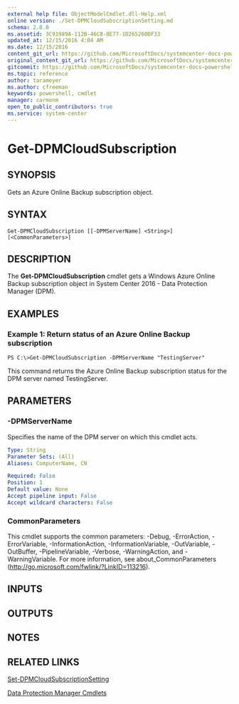 ```yaml
---
external help file: ObjectModelCmdlet.dll-Help.xml
online version: ./Set-DPMCloudSubscriptionSetting.md
schema: 2.0.0
ms.assetid: 3C91989A-112B-46C8-8E77-1D265260DF33
updated_at: 12/15/2016 4:04 AM
ms.date: 12/15/2016
content_git_url: https://github.com/MicrosoftDocs/systemcenter-docs-powershell/blob/master/systemcenter-cmdlets/SystemCenter2016/DataProtectionManager/vlatest/Get-DPMCloudSubscription.md
original_content_git_url: https://github.com/MicrosoftDocs/systemcenter-docs-powershell/blob/master/systemcenter-cmdlets/SystemCenter2016/DataProtectionManager/vlatest/Get-DPMCloudSubscription.md
gitcommit: https://github.com/MicrosoftDocs/systemcenter-docs-powershell/blob/7df4508c7b907a214e6a8eca76037b06065ef078/systemcenter-cmdlets/SystemCenter2016/DataProtectionManager/vlatest/Get-DPMCloudSubscription.md
ms.topic: reference
author: tarameyer
ms.author: cfreeman
keywords: powershell, cmdlet
manager: carmonm
open_to_public_contributors: true
ms.service: system-center
---
```


# Get-DPMCloudSubscription

## SYNOPSIS
Gets an Azure Online Backup subscription object.

## SYNTAX

```
Get-DPMCloudSubscription [[-DPMServerName] <String>] [<CommonParameters>]
```

## DESCRIPTION
The **Get-DPMCloudSubscription** cmdlet gets a Windows Azure Online Backup subscription object in System Center 2016 - Data Protection Manager (DPM).

## EXAMPLES

### Example 1: Return status of an Azure Online Backup subscription
```
PS C:\>Get-DPMCloudSubscription -DPMServerName "TestingServer"
```

This command returns the Azure Online Backup subscription status for the DPM server named TestingServer.

## PARAMETERS

### -DPMServerName
Specifies the name of the DPM server on which this cmdlet acts.

```yaml
Type: String
Parameter Sets: (All)
Aliases: ComputerName, CN

Required: False
Position: 1
Default value: None
Accept pipeline input: False
Accept wildcard characters: False
```

### CommonParameters
This cmdlet supports the common parameters: -Debug, -ErrorAction, -ErrorVariable, -InformationAction, -InformationVariable, -OutVariable, -OutBuffer, -PipelineVariable, -Verbose, -WarningAction, and -WarningVariable. For more information, see about_CommonParameters (http://go.microsoft.com/fwlink/?LinkID=113216).

## INPUTS

## OUTPUTS

## NOTES

## RELATED LINKS

[Set-DPMCloudSubscriptionSetting](xref:SystemCenter2016/DataProtectionManager/vlatest/Set-DPMCloudSubscriptionSetting.md)

[Data Protection Manager Cmdlets](xref:SystemCenter2016/DataProtectionManager/vlatest/DataProtectionManager.md)

